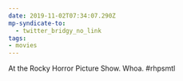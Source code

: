```yaml
---
date: 2019-11-02T07:34:07.290Z
mp-syndicate-to:
  - twitter_bridgy_no_link
tags:
- movies
---
```


At the Rocky Horror Picture Show. Whoa. #rhpsmtl
